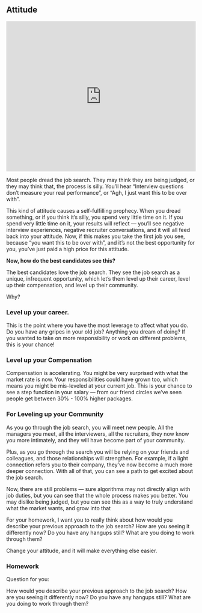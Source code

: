 ##  Attitude

<iframe width="100%" height="400" src="https://www.youtube.com/embed/sVbCslWivzk" frameborder="0" allow="accelerometer; autoplay; encrypted-media; gyroscope; picture-in-picture" allowfullscreen></iframe>

Most people dread the job search. They may think they are being judged, or they may think that, the process is silly.  You’ll hear “Interview questions don’t measure your real performance”, or “Agh, I just want this to be over with”.

This kind of attitude causes a self-fulfilling prophecy. When you dread something, or if you think it’s silly, you spend very little time on it. If you spend very little time on it, your results will reflect — you’ll see negative interview experiences, negative recruiter conversations, and it will all feed back into your attitude. Now, if this makes you take the first job you see, because “you want this to be over with”,  and it’s not the best opportunity for you, you’ve just paid a high price for this attitude.

**Now, how do the best candidates see this?**

The best candidates love the job search. They see the job search as a unique, infrequent opportunity, which let’s them level up their career, level up their compensation, and level up their community.

Why?

### Level up your career.
This is the point where you have the most leverage to affect what you do. Do you have any gripes in your old job? Anything you dream of doing? If you wanted to take on more responsibility or work on different problems, this is your chance!

### Level up your Compensation
Compensation is accelerating. You might be very surprised with what the market rate is now. Your responsibilities could have grown too, which means you might be mis-leveled at your current job. This is your chance to see a step function in your salary — from our friend circles we’ve seen people get between 30% - 100% higher packages.

### For Leveling up your Community
As you go through the job search, you will meet new people. All the managers you meet, all the interviewers, all the recruiters, they now know you more intimately, and they will have become part of your community.

Plus, as you go through the search you will be relying on your friends and colleagues, and those relationships will strengthen. For example, if a light connection refers you to their company, they’ve now become a much more deeper connection. With all of that, you can see a path to get excited about the job search.

Now, there are still problems — sure algorithms may not directly align with job duties, but you can see that the whole process makes you better. You may dislike being judged, but you can see this as a way to truly understand what the market wants, and grow into that

For your homework, I want you to really think about how would you describe your previous approach to the job search? How are you seeing it differently now? Do you have any hangups still? What are you doing to work through them?

Change your attitude, and it will make everything else easier.

### Homework
Question for you:

How would you describe your previous approach to the job search? How are you seeing it differently now? Do you have any hangups still? What are you doing to work through them?

